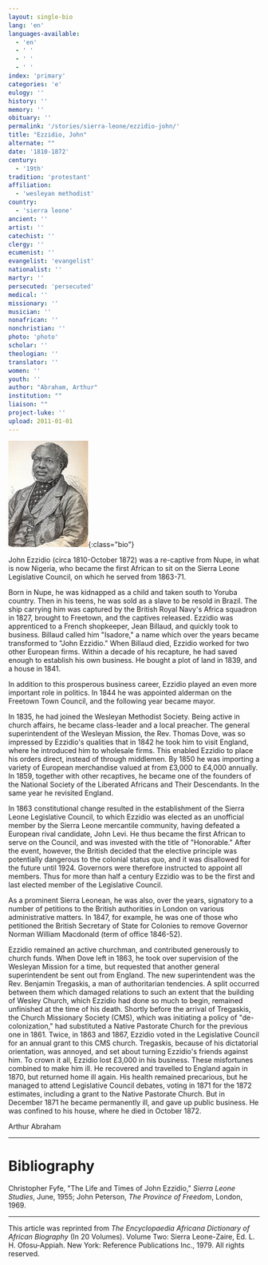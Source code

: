 ```yaml
---
layout: single-bio
lang: 'en'
languages-available:
  - 'en'
  - ' '
  - ' '
  - ' '
index: 'primary'
categories: 'e'
eulogy: ''
history: ''
memory: ''
obituary: ''
permalink: '/stories/sierra-leone/ezzidio-john/'
title: "Ezzidio, John"
alternate: ""
date: '1810-1872'
century:
  - '19th'
tradition: 'protestant'
affiliation:
  - 'wesleyan methodist'
country:
  - 'sierra leone'
ancient: ''
artist: ''
catechist: ''
clergy: ''
ecumenist: ''
evangelist: 'evangelist'
nationalist: ''
martyr: ''
persecuted: 'persecuted'
medical: ''
missionary: ''
musician: ''
nonafrican: ''
nonchristian: ''
photo: 'photo'
scholar: ''
theologian: ''
translator: ''
women: ''
youth: ''
author: "Abraham, Arthur"
institution: ""
liaison: ""
project-luke: ''
upload: 2011-01-01
---
```


![John Ezzidio](/images/bio-pics/sierraleone/ezzidio-john/ezzidio_john.jpg){:class="bio"}

John Ezzidio (circa 1810-October 1872) was a re-captive from Nupe, in what is now Nigeria, who became the first African to sit on the Sierra Leone Legislative Council, on which he served from 1863-71.

Born in Nupe, he was kidnapped as a child and taken south to Yoruba country. Then in his teens, he was sold as a slave to be resold in Brazil. The ship carrying him was captured by the British Royal Navy's Africa squadron in 1827, brought to Freetown, and the captives released. Ezzidio was apprenticed to a French shopkeeper, Jean Billaud, and quickly took to business. Billaud called him "Isadore," a name which over the years became transformed to "John Ezzidio." When Billaud died, Ezzidio worked for two other European firms. Within a decade of his recapture, he had saved enough to establish his own business. He bought a plot of land in 1839, and a house in 1841.

In addition to this prosperous business career, Ezzidio played an even more important role in politics. In 1844 he was appointed alderman on the Freetown Town Council, and the following year became mayor.

In 1835, he had joined the Wesleyan Methodist Society. Being active in church affairs, he became class-leader and a local preacher.   The general superintendent of the Wesleyan Mission, the Rev. Thomas Dove, was so impressed by Ezzidio's qualities that in 1842 he took him to visit England, where he introduced him to wholesale firms. This enabled Ezzidio to place his orders direct, instead of through middlemen. By 1850 he was importing a variety of European merchandise valued at from £3,000 to £4,000 annually.  In 1859, together with other recaptives, he became one of the founders of the National Society of the Liberated Africans and Their Descendants. In the same year he revisited England.

In 1863 constitutional change resulted in the establishment of the Sierra Leone Legislative Council, to which Ezzidio was elected as an unofficial member by the Sierra Leone mercantile community, having defeated a European rival candidate, John Levi. He thus became the first African to serve on the Council, and was invested with the title of "Honorable." After the event, however, the British decided that the elective principle was potentially dangerous to the colonial status quo, and it was disallowed for the future until 1924. Governors were therefore instructed to appoint all members. Thus for more than half a century Ezzidio was to be the first and last elected member of the Legislative Council.

As a prominent Sierra Leonean, he was also, over the years, signatory to a number of petitions to the British authorities in London on various administrative matters. In 1847, for example, he was one of those who petitioned the British Secretary of State for Colonies to remove Governor Norman William Macdonald (term of office 1846-52).

Ezzidio remained an active churchman, and contributed generously to church funds. When Dove left in 1863, he took over supervision of the Wesleyan Mission for a time, but requested that another general superintendent be sent out from England. The new superintendent was the Rev. Benjamin Tregaskis, a man of authoritarian tendencies. A split occurred between them which damaged relations to such an extent that the building of Wesley Church, which Ezzidio had done so much to begin, remained unfinished at the time of his death. Shortly before the arrival of Tregaskis, the Church Missionary Society (CMS), which was initiating a policy of "de-colonization," had substituted a Native Pastorate Church for the previous one in 1861. Twice, in 1863 and 1867, Ezzidio voted in the Legislative Council for an annual grant to this CMS church. Tregaskis, because of his dictatorial orientation, was annoyed, and set about turning Ezzidio's friends against him. To crown it all, Ezzidio lost £3,000 in his business. These misfortunes combined to make him ill. He recovered and travelled to England again in 1870, but returned home ill again. His health remained precarious, but he managed to attend Legislative Council debates, voting in 1871 for the 1872 estimates, including a grant to the Native Pastorate Church. But in December 1871 he became permanently ill, and gave up public business. He was confined to his house, where he died in October 1872.

Arthur Abraham

---

# Bibliography

Christopher Fyfe, "The Life and Times of John Ezzidio," *Sierra Leone Studies*, June, 1955; John Peterson, *The Province of Freedom*, London, 1969.

---

This article was reprinted from *The Encyclopaedia Africana Dictionary of African Biography* (In 20 Volumes). Volume Two: Sierra Leone-Zaire, Ed. L. H. Ofosu-Appiah. New York: Reference Publications Inc., 1979.  All rights reserved.
